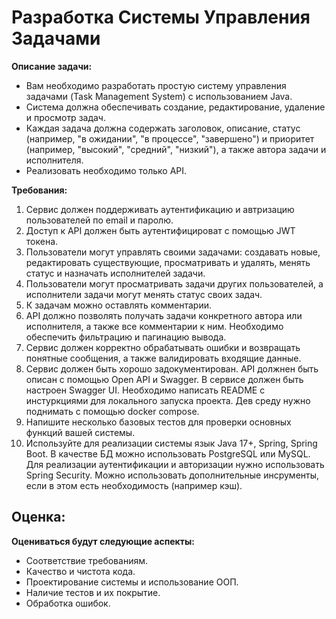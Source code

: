 # Разработка Системы Управления Задачами

**Описание задачи:**

- Вам необходимо разработать простую систему управления задачами (Task Management System) с использованием Java.
- Система должна обеспечивать создание, редактирование, удаление и просмотр задач.
- Каждая задача должна содержать заголовок, описание, статус (например, "в ожидании", "в процессе", "завершено") и
  приоритет (например, "высокий", "средний", "низкий"), а также автора задачи и исполнителя.
- Реализовать необходимо только API.

**Требования:**

1. Сервис должен поддерживать аутентификацию и автризацию пользователей по email и паролю.
2. Доступ к API должен быть аутентифицироват с помощью JWT токена.
3. Пользователи могут управлять своими задачами: создавать новые, редактировать существующие, просматривать и удалять,
   менять статус и назначать исполнителей задачи.
4. Пользователи могут просматривать задачи других пользователей, а исполнители задачи могут менять статус своих задач.
5. К задачам можно оставлять комментарии.
6. API должно позволять получать задачи конкретного автора или исполнителя, а также все комментарии к ним. Необходимо
   обеспечить фильтрацию и пагинацию вывода.
7. Сервис должен корректно обрабатывать ошибки и возвращать понятные сообщения, а также валидировать входящие данные.
8. Сервис должен быть хорошо задокументирован. API должнен быть описан с помощью Open API и Swagger. В сервисе должен
   быть настроен Swagger UI. Необходимо написать README с инстуркциями для локального запуска проекта. Дев среду нужно
   поднимать с помощью docker compose.
9. Напишите несколько базовых тестов для проверки основных функций вашей системы.
10. Используйте для реализации системы язык Java 17+, Spring, Spring Boot. В качестве БД можно использовать PostgreSQL
    или MySQL. Для реализации аутентификации и авторизации нужно использовать Spring Security. Можно использовать
    дополнительные инсрументы, если в этом есть необходимость (например кэш).

## Оценка:

**Оцениваться будут следующие аспекты:**

- Соответствие требованиям.
- Качество и чистота кода.
- Проектирование системы и использование ООП.
- Наличие тестов и их покрытие.
- Обработка ошибок.
